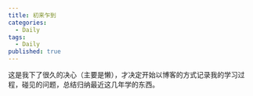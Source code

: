 ```yaml
---
title: 初来乍到
categories:
  - Daily
tags:
  - Daily
published: true
---
```


这是我下了很久的决心（主要是懒），才决定开始以博客的方式记录我的学习过程，碰见的问题，总结归纳最近这几年学的东西。